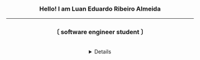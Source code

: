 <h3 align="center">Hello! I am <b>Luan Eduardo Ribeiro Almeida</a></b></h3>

---

<h3 align="center">〔 software engineer student 〕</a></b></h3>
<br>
<details align="center">
    <br>
    <p align="center"> 
        <img src="https://github-readme-stats-sigma-five.vercel.app/api?username=luanRibeir&show_icons=true&hide_border=true&hide=issues&title_color=5391FE&theme=dark&icon_color=2666CF&bg_color=171717"></img>
    </p>
<br>
</details>
